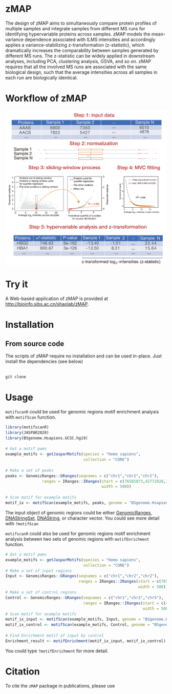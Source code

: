 # zMAP

The design of zMAP aims to simultaneously compare protein profiles of multiple samples and integrate samples from different MS runs for identifying hypervariable 
proteins across samples. zMAP models the mean-variance dependence associated with ILMS intensities and accordingly applies a variance-stabilizing z-transformation
(z-statistic), which dramatically increases the comparability between samples generated by different MS runs. The z-statistic can be widely applied in downstream 
analyses, including PCA, clustering analysis, GSVA, and so on. zMAP 
requires that all the involved MS runs are associated with the same biological design, such that the average intensities across all samples in each run are biologically identical.

# Workflow of zMAP

![Workflow of zMAP](https://github.com/guixiuqi/zMAP/blob/main/imgs/zMAP_workflow.png "zMAP Workflow")

# Try it

A Web-based application of zMAP is provided at http://bioinfo.sibs.ac.cn/shaolab/zMAP. 


# Installation
## From source code
The scripts of zMAP  require no installation and can be used in-place. Just install the dependencies (see below)

```python

git clone 

```

# Usage

`motifscanR` could be used for genomic regions motif enrichment analysis
with `motifScan` function. 
```r
library(motifscanR)
library(JASPAR2020)
library(BSgenome.Hsapiens.UCSC.hg19)

# Get a motif pwms
example_motifs <- getJasparMotifs(species = "Homo sapiens",
                                  collection = "CORE")

# Make a set of peaks
peaks <- GenomicRanges::GRanges(seqnames = c("chr1","chr2","chr2"),
                ranges = IRanges::IRanges(start = c(76585873,42772928,100183786),
                                          width = 500))

# Scan motif for example motifs
motif_ix <- motifScan(example_motifs, peaks, genome = "BSgenome.Hsapiens.UCSC.hg19")
```
The input object of genomic regions could be either [GenomicRanges](https://kasperdanielhansen.github.io/genbioconductor/html/GenomicRanges_GRanges.html), [DNAStringSet](https://kasperdanielhansen.github.io/genbioconductor/html/Biostrings.html), 
[DNAString](https://kasperdanielhansen.github.io/genbioconductor/html/Biostrings.html), or character vector. You could see more detail with `?motifScan`

`motifscanR` could also be used for genomic regions motif enrichment analysis
 between two sets of genomic regions with `motifEnrichment` function. 

```r
# Get a motif pwms
example_motifs <- getJasparMotifs(species = "Homo sapiens",
                                  collection = "CORE")
# Make a set of input regions
Input <- GenomicRanges::GRanges(seqnames = c("chr1","chr2","chr2"),
                                ranges = IRanges::IRanges(start = c(76585873,42772928,100183786),
                                                          width = 500))
# Make a set of control regions
Control <- GenomicRanges::GRanges(seqnames = c("chr1","chr3","chr5"),
                                  ranges = IRanges::IRanges(start = c(453123,6524593,100184233),
                                                            width = 500))
# Scan motif for example motifs
motif_ix_input <- motifScan(example_motifs, Input, genome = "BSgenome.Hsapiens.UCSC.hg19")
motif_ix_control <- motifScan(example_motifs, Control, genome = "BSgenome.Hsapiens.UCSC.hg19")

# Find Enrichment motif of input by control
Enrichment_result <- motifEnrichment(motif_ix_input, motif_ix_control)
```
You could type `?motifEnrichment` for more detail.

# Citation

To cite the `zMAP` package in publications, please use


